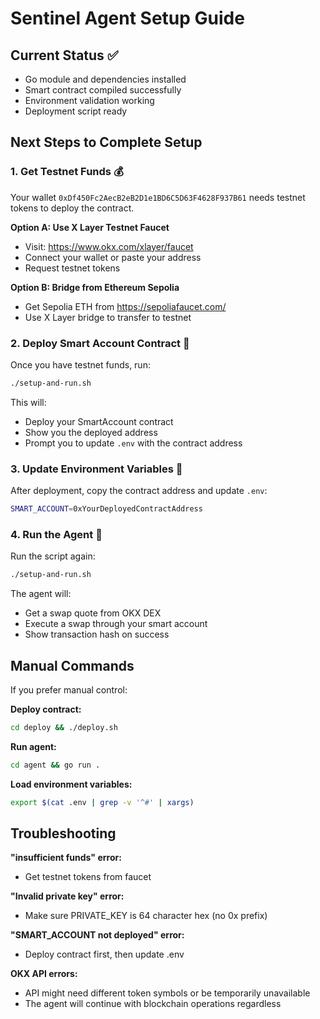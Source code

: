 # Sentinel Agent Setup Guide

## Current Status ✅
- Go module and dependencies installed
- Smart contract compiled successfully
- Environment validation working
- Deployment script ready

## Next Steps to Complete Setup

### 1. Get Testnet Funds 💰
Your wallet `0xDf450Fc2AecB2eB2D1e1BD6C5D63F4628F937B61` needs testnet tokens to deploy the contract.

**Option A: Use X Layer Testnet Faucet**
- Visit: https://www.okx.com/xlayer/faucet
- Connect your wallet or paste your address
- Request testnet tokens

**Option B: Bridge from Ethereum Sepolia**
- Get Sepolia ETH from https://sepoliafaucet.com/
- Use X Layer bridge to transfer to testnet

### 2. Deploy Smart Account Contract 🚀
Once you have testnet funds, run:
```bash
./setup-and-run.sh
```

This will:
- Deploy your SmartAccount contract
- Show you the deployed address
- Prompt you to update `.env` with the contract address

### 3. Update Environment Variables 📝
After deployment, copy the contract address and update `.env`:
```bash
SMART_ACCOUNT=0xYourDeployedContractAddress
```

### 4. Run the Agent 🤖
Run the script again:
```bash
./setup-and-run.sh
```

The agent will:
- Get a swap quote from OKX DEX
- Execute a swap through your smart account
- Show transaction hash on success

## Manual Commands

If you prefer manual control:

**Deploy contract:**
```bash
cd deploy && ./deploy.sh
```

**Run agent:**
```bash
cd agent && go run .
```

**Load environment variables:**
```bash
export $(cat .env | grep -v '^#' | xargs)
```

## Troubleshooting

**"insufficient funds" error:**
- Get testnet tokens from faucet

**"Invalid private key" error:**
- Make sure PRIVATE_KEY is 64 character hex (no 0x prefix)

**"SMART_ACCOUNT not deployed" error:**
- Deploy contract first, then update .env

**OKX API errors:**
- API might need different token symbols or be temporarily unavailable
- The agent will continue with blockchain operations regardless
